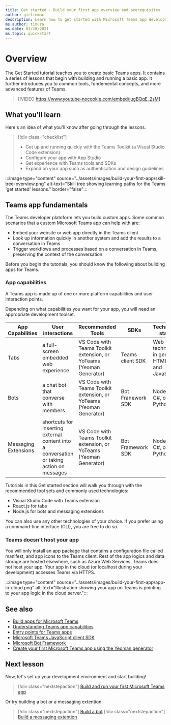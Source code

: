 ```yaml
---
title: Get started - Build your first app overview and prerequisites
author: girliemac
description: Learn how to get started with Microsoft Teams app development and set up your environment.
ms.author: timura
ms.date: 03/18/2021
ms.topic: quickstart
---
```

# Overview

The Get Started tutorial teaches you to create basic Teams apps. It contains a series of lessons that begin with building and running a basic app. It further introduces you to common tools, fundemental concepts, and more advanced features of Teams.

> [!VIDEO https://www.youtube-nocookie.com/embed/jugBQqE_2sM]

## What you'll learn

Here's an idea of what you'll know after going through the lessons.

> [!div class="checklist"]
  >
  > * Get up and running quickly with the Teams Toolkit (a Visual Studio Code extension) 
  > * Configure your app with App Studio 
  > * Get experience with Teams tools and SDKs 
  > * Expand on your app such as authentication and design guidelines 

  :::image type="content" source="../assets/images/build-your-first-app/skill-tree-overview.png" alt-text="Skill tree showing learning paths for the Teams 'get started' lessons." border="false":::

## Teams app fundamentals

The Teams developer platoform lets you build custom apps. Some common scenarios that a custom Microsoft Teams app can help with are: 

* Embed your website or web app directly in the Teams client 
* Look up information quickly in another system and add the results to a conversation in Teams 
* Trigger workflows and processes based on a conversation in Teams, preserving the context of the conversation 

Before you begin the tutorials, you should know the following about building apps for Teams.

### App capabilities

A Teams app is made up of one or more platform capabilities and user interaction points.

Depending on what capabilities you want for your app, you will need an appropriate development toolset.  

| **App Capabilities**| **User interactions** | **Recommended Tools** | **SDKs** | **Technology stacks** |
|--------|--------|--------|--------|--------|
| Tabs | a full-screen embedded web experience  | VS Code with Teams Toolkit extension, or YoTeams (Yeoman Generator) | Teams client SDK | Web technology in general—HTML, CSS, and JavaScript |
| Bots | a chat bot that converse with members | VS Code with Teams Toolkit extension, or YoTeams (Yeoman Generator)  | Bot Franework SDK | Node.js, C#, or Python | 
| Messaging Extensions | shortcuts for inserting external content into a conversation or taking action on messages | VS Code with Teams Toolkit extension, or YoTeams (Yeoman Generator)  | Bot Framework SDK | Node.js, C#, or Python |

Tutorials in this Get started section will walk you through with the recommended tool sets and commonly used technologies:
* Visual Studio Code with Teams extension
* React.js for tabs
* Node.js for bots and messaging extensions

You can also use any other technologies of your choice. If you prefer using a command-line interface (CLI), you are free to do so.

### Teams doesn't host your app

You will only install an app package that contains a configuration file called manifest, and app icons to the Teams client. Rest of the app logics and data storage are hosted elsewhere, such as Azure Web Services. Teams does not host your app. Your app in the cloud (or localhost during your development) accesses Teams via HTTPS.

  :::image type="content" source="../assets/images/build-your-first-app/app-in-cloud.png" alt-text="Illustration showing your app on Teams is pointing to your app logic in the cloud server.":::

## See also

* [Build apps for Microsoft Teams](../overview.md)
* [Understanding Teams app capabilities](../concepts/capabilities-overview.md)
* [Entry points for Teams apps](../concepts/extensibility-points.md)
* [Microsoft Teams JavaScript client SDK](https://docs.microsoft.com/javascript/api/overview/msteams-client)
* [Microsoft Bot Framework](https://dev.botframework.com/)
* [Create your first Microsoft Teams app using the Yeoman generator](../tutorials/get-started-yeoman.md)

## Next lesson

Now, let's set up your development environment and start building!

> [!div class="nextstepaction"]
> [Build and run your first Microsoft Teams app](../build-your-first-app/build-and-run.md)

Or try building a bot or a messaging extention.

> [!div class="nextstepaction"]
> [Build a bot](../build-your-first-app/build-bot.md)
> [!div class="nextstepaction"]
> [Build a messaging extention](../build-your-first-app/build-messaging-extention.md)

